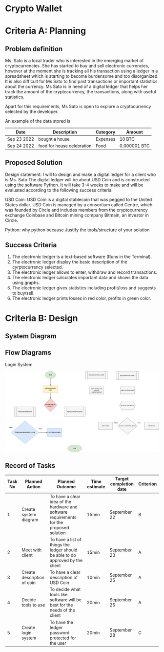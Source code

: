 # Crypto Wallet

# Criteria A: Planning

## Problem definition

Ms. Sato is a local trader who is interested in the emerging market of cryptocurrencies. She has started to buy and sell electronic currencies, however at the moment she is tracking all his transaction using a ledger in a spreadsheet which is starting to become burdensome and too disorganized. It is also difficult for Ms Sato to find past transactions or important statistics about the currency. Ms Sato is in need of a digital ledger that helps her track the amount of the cryptocurrency, the transactions, along with useful statistics. 

Apart for this requirements, Ms Sato is open to explore a cryptocurrency selected by the developer.

An example of the data stored is 

| Date | Description | Category | Amount  |
|------|-------------|----------|---------|
| Sep 23 2022 | bought a house | Expenses | 10 BTC |
| Sep 24 2022 | food for house celebration | Food | 0.000001 BTC |

## Proposed Solution

Design statement:
I will to design and make a digital ledger for a client who is Ms. Sato The digital ledger will be about USD Coin and is constructed using the software Python. It will take  3-4 weeks to make and will be evaluated according to the following success criteria.

USD Coin:
USD Coin is a digital stablecoin that was pegged to the United States dollar. USD Coin is managed by a consortium called Centre, which was founded by Circle and includes members from the cryptocurrency exchange Coinbase and Bitcoin mining company Bitmain, an investor in Circle.

Python:
why python because
Justify the tools/structure of your solution

## Success Criteria
1. The electronic ledger is a text-based software (Runs in the Terminal).
2. The electronic ledger display the basic description of the cyrptocurrency selected.
3. The electronic ledger allows to enter, withdraw and record transactions.
4. The electronic ledger calculates important data and shows the data using graphs.
5. The electronic ledger gives statistics including profit/loss and suggests to buy/sell.
6. The electronic ledger prints losses in red color, profits in green color.

# Criteria B: Design

## System Diagram

## Flow Diagrams

Login System

![login_system](/projects/digital_wallet/flowcharts/login_system.png)


## Record of Tasks
| Task No | Planned Action             | Planned Outcome                                                                          | Time estimate | Target completion date | Criterion |
|---------|----------------------------|------------------------------------------------------------------------------------------|---------------|------------------------|-----------|
| 1       | Create system diagram      | To have a clear idea of the hardware and software requirements for the proposed solution | 15min         | September 22           | B         |
| 2       | Meet with client           | To have a list of things the ledger should be able to do approved by the client          | 15min         | September 23           | A         |
| 3       | Create description of coin | To have a clear description of USD Coin                                                  | 10min         | September 25           | A         |
| 4       | Decide tools to use        | To decide what tools like software will be best for the needs of the client              | 20min         | September 25           | A         |
| 5       | Create login system        | To have the ledger password protected for the user                                       | 20min         | September 28           | C         |

